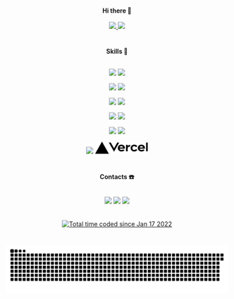 

<div align="center">
<h1></h1>
<strong>Hi there 👋</strong><br></br>

<a href="https://github.com/i-Lucas">
<img height="140em" src="https://github-readme-stats.vercel.app/api?username=i-Lucas&show_icons=true&theme=dark&include_all_commits=true&count_private=true"/>
<img height="140em" src="https://github-readme-stats.vercel.app/api/top-langs/?username=i-Lucas&layout=compact&langs_count=7&theme=dark"/></a>
</div>

<div width="100%" align="center">
<h1></h1>
<strong>Skills 🔧</strong><br></br>

<a href="https://www.linkedin.com/in/hilucas/"><img src="https://www.vectorlogo.zone/logos/postgresql/postgresql-ar21.svg" target="_blank"></a> 
<a href="https://www.linkedin.com/in/hilucas/"><img src="https://www.vectorlogo.zone/logos/mongodb/mongodb-ar21.svg" target="_blank"></a>

<a href="https://www.linkedin.com/in/hilucas/"><img src="https://www.vectorlogo.zone/logos/javascript/javascript-ar21.svg" target="_blank"></a>
<a href="https://www.linkedin.com/in/hilucas/"><img src="https://www.vectorlogo.zone/logos/typescriptlang/typescriptlang-ar21.svg" target="_blank"></a>

<a href="https://www.linkedin.com/in/hilucas/"><img src="https://www.vectorlogo.zone/logos/babeljs/babeljs-ar21.svg" target="_blank"></a>
<a href="https://www.linkedin.com/in/hilucas/"><img src="https://www.vectorlogo.zone/logos/js_webpack/js_webpack-ar21.svg" target="_blank"></a>

<a href="https://www.linkedin.com/in/hilucas/"><img src="https://www.vectorlogo.zone/logos/w3_html5/w3_html5-ar21.svg"></a>
<a href="https://www.linkedin.com/in/hilucas/"><img src="https://www.vectorlogo.zone/logos/w3_css/w3_css-ar21.svg" target="_blank"></a>

<a href="https://www.linkedin.com/in/hilucas/"><img src="https://www.vectorlogo.zone/logos/reactjs/reactjs-ar21.svg" target="_blank"></a>
<a href="https://www.linkedin.com/in/hilucas/"><img src="https://www.vectorlogo.zone/logos/nodejs/nodejs-ar21.svg" target="_blank"></a>

<a href="https://www.linkedin.com/in/hilucas/"><img src="https://www.vectorlogo.zone/logos/heroku/heroku-ar21.svg" target="_blank"></a>
<a href="https://www.linkedin.com/in/hilucas/"><img src="https://raw.githubusercontent.com/cncf/landscape/876cf1571230d672a095eec23843d4ca3fbe94d4/hosted_logos/vercel.svg" width="120px" target="_blank"></a>
</div>
<h1></h1>
<div align="center"> 
<strong>Contacts ☎️</strong><br></br>

<a href="https://www.linkedin.com/in/hilucas/"><img src="https://img.shields.io/badge/-LinkedIn-%230077B5?style=for-the-badge&logo=linkedin&logoColor=white" target="_blank"></a> 
<a href="mailto:novo.contato.lucas@gmail.com" target="_blank"><img src="https://img.shields.io/badge/Gmail-D14836?style=for-the-badge&logo=gmail&logoColor=white" target="_blank"></a>
<a href="https://i-lucas.github.io/Website/" target="_blank"><img src="https://img.shields.io/badge/website-D14836?style=for-the-badge&logo=googlechrome&logoColor=white" target="_blank"></a>   
<br></br>
<a href="https://wakatime.com/@f52ac50f-c8e0-4f74-9b43-0db756266fbb"><img src="https://wakatime.com/badge/user/f52ac50f-c8e0-4f74-9b43-0db756266fbb.svg" alt="Total time coded since Jan 17 2022" /></a>

<h1></h1>

![Snake animation](https://github.com/i-Lucas/i-Lucas/blob/output/github-contribution-grid-snake.svg)
</div>

